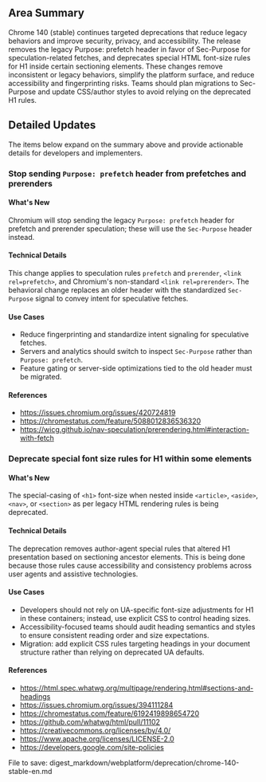 ## Area Summary

Chrome 140 (stable) continues targeted deprecations that reduce legacy behaviors and improve security, privacy, and accessibility. The release removes the legacy Purpose: prefetch header in favor of Sec-Purpose for speculation-related fetches, and deprecates special HTML font-size rules for H1 inside certain sectioning elements. These changes remove inconsistent or legacy behaviors, simplify the platform surface, and reduce accessibility and fingerprinting risks. Teams should plan migrations to Sec-Purpose and update CSS/author styles to avoid relying on the deprecated H1 rules.

## Detailed Updates

The items below expand on the summary above and provide actionable details for developers and implementers.

### Stop sending `Purpose: prefetch` header from prefetches and prerenders

#### What's New
Chromium will stop sending the legacy `Purpose: prefetch` header for prefetch and prerender speculation; these will use the `Sec-Purpose` header instead.

#### Technical Details
This change applies to speculation rules `prefetch` and `prerender`, `<link rel=prefetch>`, and Chromium's non-standard `<link rel=prerender>`. The behavioral change replaces an older header with the standardized `Sec-Purpose` signal to convey intent for speculative fetches.

#### Use Cases
- Reduce fingerprinting and standardize intent signaling for speculative fetches.
- Servers and analytics should switch to inspect `Sec-Purpose` rather than `Purpose: prefetch`.
- Feature gating or server-side optimizations tied to the old header must be migrated.

#### References
- https://issues.chromium.org/issues/420724819
- https://chromestatus.com/feature/5088012836536320
- https://wicg.github.io/nav-speculation/prerendering.html#interaction-with-fetch

### Deprecate special font size rules for H1 within some elements

#### What's New
The special-casing of `<h1>` font-size when nested inside `<article>`, `<aside>`, `<nav>`, or `<section>` as per legacy HTML rendering rules is being deprecated.

#### Technical Details
The deprecation removes author-agent special rules that altered H1 presentation based on sectioning ancestor elements. This is being done because those rules cause accessibility and consistency problems across user agents and assistive technologies.

#### Use Cases
- Developers should not rely on UA-specific font-size adjustments for H1 in these containers; instead, use explicit CSS to control heading sizes.
- Accessibility-focused teams should audit heading semantics and styles to ensure consistent reading order and size expectations.
- Migration: add explicit CSS rules targeting headings in your document structure rather than relying on deprecated UA defaults.

#### References
- https://html.spec.whatwg.org/multipage/rendering.html#sections-and-headings
- https://issues.chromium.org/issues/394111284
- https://chromestatus.com/feature/6192419898654720
- https://github.com/whatwg/html/pull/11102
- https://creativecommons.org/licenses/by/4.0/
- https://www.apache.org/licenses/LICENSE-2.0
- https://developers.google.com/site-policies

File to save: digest_markdown/webplatform/deprecation/chrome-140-stable-en.md